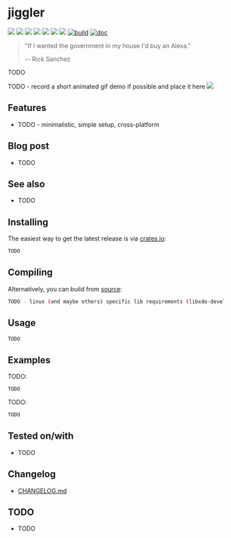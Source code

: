 # jiggler

[![](https://img.shields.io/github/stars/0xdea/jiggler.svg?style=flat&color=yellow)](https://github.com/0xdea/jiggler)
[![](https://img.shields.io/github/forks/0xdea/jiggler.svg?style=flat&color=green)](https://github.com/0xdea/jiggler)
[![](https://img.shields.io/github/watchers/0xdea/jiggler.svg?style=flat&color=red)](https://github.com/0xdea/jiggler)
[![](https://img.shields.io/crates/v/jiggler?style=flat&color=green)](https://crates.io/crates/jiggler)
[![](https://img.shields.io/crates/d/jiggler?style=flat&color=red)](https://crates.io/crates/jiggler)
[![](https://img.shields.io/badge/twitter-%400xdea-blue.svg)](https://twitter.com/0xdea)
[![](https://img.shields.io/badge/mastodon-%40raptor-purple.svg)](https://infosec.exchange/@raptor)
[![build](https://github.com/0xdea/jiggler/actions/workflows/build.yml/badge.svg)](https://github.com/0xdea/jiggler/actions/workflows/build.yml)
[![doc](https://github.com/0xdea/jiggler/actions/workflows/doc.yml/badge.svg)](https://github.com/0xdea/jiggler/actions/workflows/doc.yml)

> "If I wanted the government in my house I'd buy an Alexa."
>
> -- Rick Sanchez

TODO

TODO - record a short animated gif demo if possible and place it here
![](https://raw.githubusercontent.com/0xdea/jiggler/master/.img/screen01.png)

## Features

* TODO - minimalistic, simple setup, cross-platform

## Blog post

* TODO

## See also

* TODO

## Installing

The easiest way to get the latest release is via [crates.io](https://crates.io/crates/jiggler):

```sh
TODO
```

## Compiling

Alternatively, you can build from [source](https://github.com/0xdea/jiggler):

```sh
TODO - linux (and maybe others) specific lib requirements (libxdo-devel and similar)
```

## Usage

```sh
TODO
```

## Examples

TODO:

```sh
TODO
```

TODO:

```sh
TODO
```

## Tested on/with

* TODO

## Changelog

* [CHANGELOG.md](CHANGELOG.md)

## TODO

* TODO
